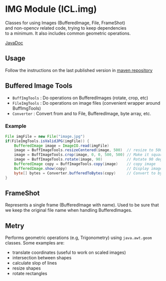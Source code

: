 # IMG Module (ICL.img)

Classes for using Images (BufferedImage, File, FrameShot)  
and non-opencv related code, trying to keep dependencies  
to a minimum. It also includes common geometric operations.

[JavaDoc](https://gl.githack.com/intellisrc/common/raw/master/modules/img/docs/)

## Usage

Follow the instructions on the last published version in [maven repository](https://mvnrepository.com/artifact/com.intellisrc/img)

## Buffered Image Tools

* `BuffImgTools` : Do operations on BufferedImages (rotate, crop, etc)
* `FileImgTools` : Do operations on image files (convenient wrapper around BuffImgTools)
* `Converter` : Convert from and to File, BufferedImage, byte array, etc.

### Example

```groovy
File imgFile = new File("image.jpg")
if(FileImgTools.isValidJPG(imgFile)) {
    BufferedImage image = ImageIO.read(imgFile)
    image = BuffImageTools.resizeCentered(image, 500)  // resize to 500 in width
    image = BuffImageTools.crop(image, 0, 0, 500, 500) // Make it square
    image = BuffImageTools.rotate(image, 90)           // Rotate 90 degrees 
    BufferedImage copy = BuffImageTools.copy(image)    // copy image
    BufferedImage.show(copy)                           // Display image on a frame 
    byte[] bytes = Converter.bufferedToBytes(copy)     // Convert to byte array
}
```

## FrameShot

Represents a single frame (BufferedImage with name). 
Used to be sure that we keep the original file name when 
handling BufferedImages. 

## Metry

Performs geometric operations (e.g, Trigonometry) using
`java.awt.geom` classes. Some examples are:

* translate coordinates (useful to work on scaled images)
* intersection between shapes
* calculate slop of lines
* resize shapes
* rotate rectangles
